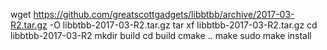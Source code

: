wget https://github.com/greatscottgadgets/libbtbb/archive/2017-03-R2.tar.gz -O libbtbb-2017-03-R2.tar.gz
tar xf libbtbb-2017-03-R2.tar.gz
cd libbtbb-2017-03-R2
mkdir build
cd build
cmake ..
make
sudo make install
